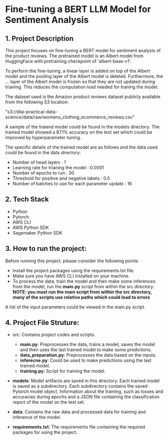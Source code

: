# Fine-tuning a BERT LLM Model for Sentiment Analysis

## 1. Project Description
This project focuses on fine-tuning a BERT model for sentiment analysis of the product reviews. The pretrained model is an Albert model from HuggingFace with pretraining checkpoint of 'albert-base-v1'. 

To perform the fine-tuning, a linear layer is added on top of the Albert model and the pooling layer of the Albert model is deleted. Furthermore, the ... layer of the Albert model is frozen so that they are not updated during trianing. This reduces the computation load needed for traning the model. 

The dataset used is the Amazon product reviews dataset publicly available from the following S3 location: 

"s3://dlai-practical-data-science/data/raw/womens_clothing_ecommerce_reviews.csv"

A sample of the traiend model could be found in the models directory. The trained model showed a 87.1% accuracy on the test set which could be improved by hyperparameter tuning. 

The specific details of the trained model are as follows and the data used could be found in the data directory: 

- Number of head layers : 1
- Learning rate for trianing the model : 0.0001
- Number of epochs to run : 30
- Threshold for positive and negative labels : 0.5
- Number of batches to use for each parameter update : 16

## 2. Tech Stack
 - Python
 - Pytorch
 - AWS CLI
 - AWS Python SDK
 - Sagemaker Python SDK

## 3. How to run the project: 
Before running this project. please consider the following points: 
- Install the project packages using the requirements.txt file.
- Make sure you have AWS CLI installed on your machine.
- To process the data, train the model and then make some inferences from the model, run the <b>main.py</b> script from within the src directory. 
<b>NOTE: you must run the main script from within the src directory, many of the scripts use relative paths which could lead to errors</b>

A list of the input parameters could be viewed in the main.py script.

## 4. Project File Struture:

- src: Contains project codes and scripts. 
    - <b>main.py</b>: Preprocesses the data, trains a model, saves the model and then uses the last trained model to make some predictions. 
    - <b>data_preparation.py</b>: Preprocesses the data based on the inputs. 
    - <b>inferecne.py</b>: Could be used to make predictions using the last trained model. 
    - <b>training.py</b>: Script for training the model. 
    
- <b>models</b>: Model artifacts are saved in this directory. Each trained model is saved as a subdirectory. Each subdirectory contains the saved Pytorch model object, Information about the training, such as losses and accuracies during epochs and a JSON file containing the classification report of the model on the test set. 

- <b>data</b>: Contains the raw data and processed data for training and inference of the model. 

- <b>requirements.txt</b>: The requirements file containing the required packages for using the project.    

